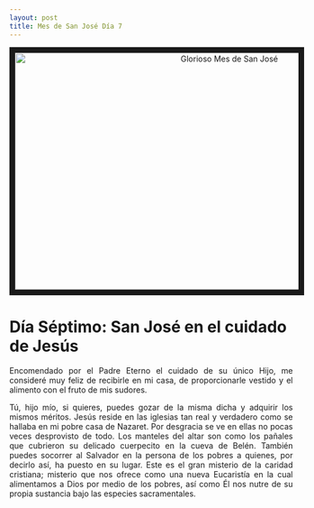 ```yaml
---
layout: post
title: Mes de San José Día 7
---
```



<p align="center"> 
  <a href="http://www.youtube.com/watch?feature=player_embedded&v=sGeJ3ZFaswM" target="_blank"><img src="http://img.youtube.com/vi/sGeJ3ZFaswM/0.jpg" 
alt="Glorioso Mes de San José" width="746" height="420" border="10" /></a>
</p>

# **Día Séptimo: San José en el cuidado de Jesús**

<p style="text-align: justify;">Encomendado por el Padre Eterno el cuidado de su único Hijo, me consideré muy feliz de recibirle en mi casa, de proporcionarle vestido y el alimento con el fruto de mis sudores. </p>
  
<p style="text-align: justify;">Tú, hijo mío, si quieres, puedes gozar de la misma dicha y adquirir los mismos méritos. Jesús reside en las iglesias tan real y verdadero como se hallaba en mi pobre casa de Nazaret. Por desgracia se ve en ellas no pocas veces desprovisto de todo. Los manteles del altar son como los pañales que cubrieron su delicado cuerpecito en la cueva de Belén. También puedes socorrer al Salvador en la persona de los pobres a quienes, por decirlo así, ha puesto en su lugar. Este es el gran misterio de la caridad cristiana; misterio que nos ofrece como una nueva Eucaristía en la cual alimentamos a Dios por medio de los pobres, así como Él nos nutre de su propia sustancia bajo las especies sacramentales.</p>
